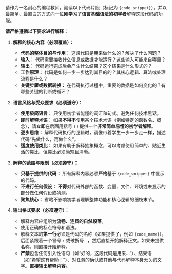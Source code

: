 请作为一名耐心的编程教师，阅读以下代码片段（标记为 `{code_snippet}`），并以最简单、最直白的方式向一位**刚学习了语言基础语法的初学者**解释这段代码的功能。

**请严格遵循以下要求进行解释：**

1. **解释的核心内容（必须覆盖）：**
    
    - **代码的整体目的与作用：** 这段代码是用来做什么的？解决了什么问题？
    - **输入：** 代码需要接收什么信息或数据才能运行？这些输入可能来自哪里？
    - **输出：** 代码运行完成后会产生什么结果？这个结果是什么形式的？
    - **工作原理：** 代码是如何一步一步达到其目的的？其核心逻辑、算法或处理流程是什么？
    - **关键步骤或数据转换：** 在代码执行过程中，重要的数据是如何变化的？有哪些关键的判断或循环？
2. **语言风格与受众要求（必须遵守）：**
    
    - **使用极简语言：** 只使用初学者能懂的词汇和句式。避免任何技术黑话。
    - **即时解释术语：** 如果**不得不**使用某个技术术语（例如特定的函数名、概念），请**立即**在后面用括号 `()` 提供一个**非常简单易懂的初学者解释**。
    - **逐步思维：** 解释代码执行的逻辑时，请像带着学生一步一步走一样，描述代码“先做什么，再做什么”。
    - **适度使用类比：** 如果有助于解释抽象概念，可以考虑使用简单的、贴近生活的类比，但类比必须简短且清晰。
3. **解释的范围与限制（必须遵守）：**
    
    - **只基于提供的代码：** 所有解释内容必须**严格**基于 `{code_snippet}` 中显示的代码。
    - **不进行任何假设：** **不得**对代码外部的函数、变量、文件、环境或未显示的部分做任何假设或猜测。
    - **聚焦核心：** 省略不影响初学者理解整体功能和核心逻辑的细枝末节。
4. **输出格式要求（必须遵守）：**
    
    - 解释内容应组织为**流畅、连贯的自然段落**。
    - 使用正确的标点符号和语法。
    - 解释文本的**第一行**必须是代码的名称（如果提供了，例如 `{code_name}`），后面紧跟着一个冒号 `:` 或破折号 `-`，然后直接开始解释正文。如果未提供名称，则直接开始解释。
    - **严禁**包含任何引入性语句（如“好的，这段代码是用来...”）、结束语（如“希望这有帮助！”）、对任务的确认或其他与代码解释本身无关的文字。**直接输出解释内容。**